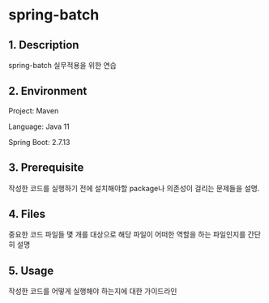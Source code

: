 # spring-batch

## 1. Description
spring-batch 실무적용을 위한 연습

## 2. Environment
Project: Maven

Language: Java 11

Spring Boot: 2.7.13

## 3. Prerequisite
작성한 코드를 실행하기 전에 설치해야할 package나 의존성이 걸리는 문제들을 설명.

## 4. Files
중요한 코드 파일들 몇 개를 대상으로 해당 파일이 어떠한 역할을 하는 파일인지를 간단히 설명

## 5. Usage
작성한 코드를 어떻게 실행해야 하는지에 대한 가이드라인